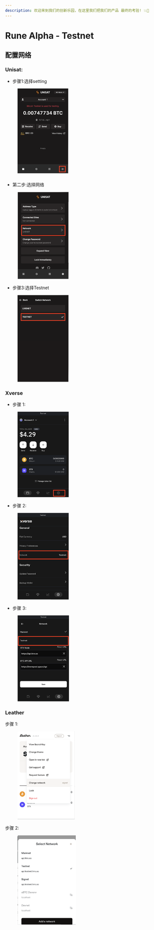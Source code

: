 ```yaml
---
description: 欢迎来到我们的创新乐园，在这里我们把我们的产品 最终的考验! 💥🔬
---
```


# Rune Alpha - Testnet

## 配置网络

### Unisat:

* 步骤1:选择setting

<figure><img src="../../.gitbook/assets/image%20(10).png" alt="" width="164"><figcaption></figcaption></figure>

###

* 第二步:选择网络

<figure><img src="../../.gitbook/assets/image%20(11).png" alt="" width="165"><figcaption></figcaption></figure>

* 步骤3:选择Testnet

<figure><img src="../../.gitbook/assets/image%20(12).png" alt="" width="165"><figcaption></figcaption></figure>

### Xverse

* 步骤 1:

<figure><img src="../../.gitbook/assets/image%20(13).png" alt="" width="165"><figcaption></figcaption></figure>

* 步骤 2:

<figure><img src="../../.gitbook/assets/image%20(14).png" alt="" width="165"><figcaption></figcaption></figure>

* 步骤 3:

<figure><img src="../../.gitbook/assets/image%20(15).png" alt="" width="166"><figcaption></figcaption></figure>

### Leather

步骤 1:

<figure><img src="../../.gitbook/assets/image%20(16).png" alt="" width="185"><figcaption></figcaption></figure>

步骤 2:

<figure><img src="../../.gitbook/assets/image%20(17).png" alt="" width="188"><figcaption></figcaption></figure>
